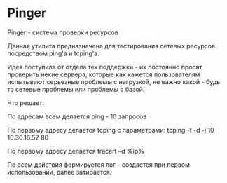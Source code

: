 # Pinger
Pinger - система проверки ресурсов

Данная утилита предназначена для тестирования сетевых ресурсов посредством ping'a  и tcping'a. 

Идея поступила от отдела тех поддержки - их постоянно просят проверить некие сервера, которые 
как кажется пользователям испытывают серьезные проблемы с нагрузкой, не важно какой - будь то сетевые проблемы 
или проблемы с базой.

Что решает:

По адресам всем делается ping - 10 запросов

По первому адресу делается tcping с параметрами:   tcping -t -d -j 10 10.30.16.52 80

По первому адресу делается tracert –d %ip% 

По всем действия формируется лог - создается при первом использовании, далее затирается. 
